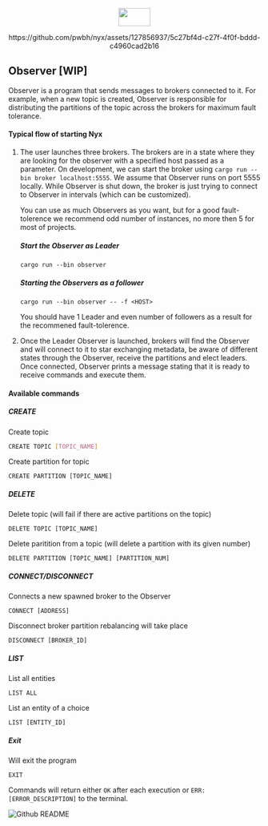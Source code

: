 <p align="center">
  <img width="64" height="36" src="https://github.com/pwbh/nyx/assets/127856937/efce555c-68d4-4db8-b0cc-3afb85766f57">
</p>

<p align="center">
https://github.com/pwbh/nyx/assets/127856937/5c27bf4d-c27f-4f0f-bddd-c4960cad2b16
</p>

## Observer [WIP]

Observer is a program that sends messages to brokers connected to it. For example, when a new topic is created, Observer is responsible for distributing the partitions of the topic across the brokers for maximum fault tolerance.

#### Typical flow of starting Nyx

1. The user launches three brokers.
   The brokers are in a state where they are looking for the observer with a specified host passed as a parameter. On development, we can start the broker using `cargo run --bin broker localhost:5555`. We assume that Observer runs on port 5555 locally. While Observer is shut down, the broker is just trying to connect to Observer in intervals (which can be customized).

   You can use as much Observers as you want, but for a good fault-tolerence we recommend odd number of instances, no more then 5 for most of projects.

   ##### Start the Observer as Leader

   ```
   cargo run --bin observer
   ```

   ##### Starting the Observers as a follower

   ```
   cargo run --bin observer -- -f <HOST>
   ```

   You should have 1 Leader and even number of followers as a result for the recommened fault-tolerence.

2. Once the Leader Observer is launched, brokers will find the Observer and will connect to it to star exchanging metadata,
   be aware of different states through the Observer, receive the partitions and elect leaders. Once connected, Observer prints a message stating that it is ready to receive commands and execute them.

#### Available commands

##### CREATE

Create topic

```bash
CREATE TOPIC [TOPIC_NAME]
```

Create partition for topic

```
CREATE PARTITION [TOPIC_NAME]
```

##### DELETE

Delete topic (will fail if there are active partitions on the topic)

```
DELETE TOPIC [TOPIC_NAME]
```

Delete paritition from a topic (will delete a partition with its given number)

```
DELETE PARTITION [TOPIC_NAME] [PARTITION_NUM]
```

##### CONNECT/DISCONNECT

Connects a new spawned broker to the Observer

```
CONNECT [ADDRESS]
```

Disconnect broker partition rebalancing will take place

```
DISCONNECT [BROKER_ID]
```

##### LIST

List all entities

```
LIST ALL
```

List an entity of a choice

```
LIST [ENTITY_ID]
```

##### Exit

Will exit the program

```
EXIT
```

Commands will return either `OK` after each execution or `ERR: [ERROR_DESCRIPTION]` to the terminal.

![Github README](https://github.com/pwbh/nyx/assets/127856937/c0edee7b-8e0a-4160-bc9c-3b0c4649238a)
